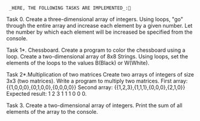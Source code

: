      _HERE, THE FOLLOWING TASKS ARE IMPLEMENTED_:📝

Task 0. Create a three-dimensional array of integers. Using loops, "go" through the entire array and increase each element by a given number. Let the number by which each element will be increased be specified from the console.

Task 1*. Chessboard. Create a program to color the chessboard using a loop. Create a two-dimensional array of 8x8 Strings. Using loops, set the elements of the loops to the values ​​B(Black) or W(White).

Task 2*.Multiplication of two matrices Create two arrays of integers of size 3x3 (two matrices). Write a program to multiply two matrices. First array: {{1,0,0,0},{0,1,0,0},{0,0,0,0}} Second array: {{1,2,3},{1,1,1},{0,0,0},{2,1,0}} Expected result: 1 2 3 1 1 1 0 0 0.

Task 3. Create a two-dimensional array of integers. Print the sum of all elements of the array to the console.
